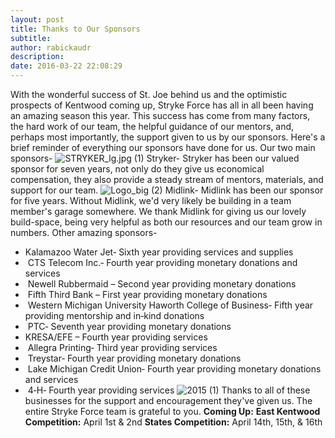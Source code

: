 ```yaml
---
layout: post
title: Thanks to Our Sponsors
subtitle:
author: rabickaudr
description:
date: 2016-03-22 22:08:29
---
```


With the wonderful success of St. Joe behind us and the optimistic prospects of Kentwood coming up, Stryke Force has all in all been having an amazing season this year. This success has come from many factors, the hard work of our team, the helpful guidance of our mentors, and, perhaps most importantly, the support given to us by our sponsors. Here's a brief reminder of everything our sponsors have done for us. Our two main sponsors- ![STRYKER_lg.jpg \(1\)](/wp-content/uploads/2014/09/STRYKER_lg.jpg-1.jpg) Stryker- Stryker has been our valued sponsor for seven years, not only do they give us economical compensation, they also provide a steady stream of mentors, materials, and support for our team. ![Logo_big \(2\)](http://strykeforce.org/wp-content/uploads/2014/09/Logo_big-2.jpg) Midlink- Midlink has been our sponsor for five years. Without Midlink, we'd very likely be building in a team member's garage somewhere. We thank Midlink for giving us our lovely build-space, being very helpful as both our resources and our team grow in numbers. Other amazing sponsors-

  * Kalamazoo Water Jet​‐ Sixth year providing services and supplies
  *  CTS Telecom Inc.​‐ Fourth year providing monetary donations and services
  *  Newell Rubbermaid ​– Second year providing monetary donations
  *  Fifth Third Bank ​– First year providing monetary donations
  *  Western Michigan University Haworth College of Business​‐ Fifth year providing mentorship and in‐kind donations
  *  PTC​‐ Seventh year providing monetary donations
  * KRESA/EFE ​– Fourth year providing services
  *  Allegra Printing​‐ Third year providing services
  *  Treystar​‐ Fourth year providing monetary donations
  *  Lake Michigan Credit Union​‐ Fourth year providing monetary donations and services
  *  4‐H​‐ Fourth year providing services
![2015 \(1\)](/wp-content/uploads/2016/01/2015-1.jpg) Thanks to all of these businesses for the support and encouragement they've given us. The entire Stryke Force team is grateful to you. **Coming Up:** **East Kentwood Competition:** April 1st & 2nd **States Competition:** April 14th, 15th, & 16th
